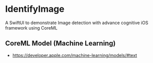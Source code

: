 # IdentifyImage
A SwiftUI to demonstrate Image detection with advance cognitive iOS framework using CoreML 

## CoreML Model (Machine Learning)

- https://developer.apple.com/machine-learning/models/#text
